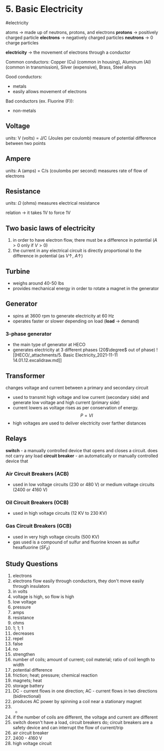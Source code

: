 # 5. Basic Electricity
#electricity

atoms -> made up of neutrons, protons, and electrons
__protons__ -> positively charged particle
__electrons__ -> negatively charged particles
__neutrons__ -> 0 charge particles

__electricity__ -> the movement of electrons through a conductor

Common conductors: Copper (Cu) (common in housing), Aluminum (Al) (common in transmission), Silver (expensive), Brass, Steel alloys

Good conductors:
- metals
- easily allows movement of electrons

Bad conductors (ex. Fluorine (F)):
- non-metals

## Voltage
units: V (volts) = J/C (Joules per coulomb)
measure of potential difference between two points

## Ampere
units: A (amps) = C/s (coulombs per second)
measures rate of flow of electrons

## Resistance
units: $\Omega$ (ohms)
measures electrical resistance

relation -> it takes 1V to force 1V

## Two basic laws of electricity
1. in order to have electron flow, there must be a difference in potential ($A>0$ only if $V>0$)
2. the current in any electrical circuit is directly proportional to the difference in potential (as $V\uparrow$, $A\uparrow$)

## Turbine
- weighs around 40-50 lbs
- provides mechanical energy in order to rotate a magnet in the generator

## Generator
- spins at 3600 rpm to generate electricity at 60 Hz
- operates faster or slower depending on load (__load__ -> demand)

### 3-phase generator
- the main type of generator at HECO
- generates electricity at 3 different phases (20$\degree$ out of phase)
![[HECO/_attachments/5. Basic Electricity_2021-11-11 14.01.12.excalidraw.md]]
## Transformer
changes voltage and current between a primary and secondary circuit
- used to transmit high voltage and low current (secondary side) and generate low voltage and high current (primary side)
- current lowers as voltage rises as per conservation of energy.
$$
P = VI
$$
- high voltages are used to deliver electricity over farther distances

## Relays
__switch__ - a manually controlled device that opens and closes a circuit. does not carry any load
__circuit breaker__ - an automatically or manually controlled device that 
### Air Circuit Breakers (ACB)
- used in low voltage circuits (230 or 480 V) or medium voltage circuits (2400 or 4160 V)

### Oil Circuit Breakers (OCB)
- used in high voltage circuits (12 KV to 230 KV)

### Gas Circuit Breakers (GCB)
- used in very high voltage circuits (500 KV)
- gas used is a compound of sulfur and fluorine known as sulfur hexafluorine ($SF_6$)

## Study Questions
1. electrons
2. electrons flow easily through conductors, they don't move easily through insulators
3. in volts
4. voltage is high, so flow is high
5. low voltage
6. pressure
7. amps
8. resistance
9. ohms
10. 1; 1; 1
11. decreases
12. repel
13. false
14. no
15. strengthen
16. number of coils; amount of current; coil material; ratio of coil length to width
17. potential difference
18. friction; heat; pressure; chemical reaction
19. magnets; heat
20. storage battery
21. DC - current flows in one direction; AC - current flows in two directions (bidirectional)
22. produces AC power by spinning a coil near a stationary magnet
23. -
24. if the number of coils are different, the voltage and current are different
25. switch doesn't have a load, circuit breakers do; circuit breakers are a safety device and can interrupt the flow of current/trip
26. air circuit breaker
27. 2400 - 4160 V
28. high voltage circuit